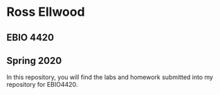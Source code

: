 # Ross Ellwood
## EBIO 4420
## Spring 2020
In this repository, you will find the labs and homework submitted into my repository for EBIO4420.
